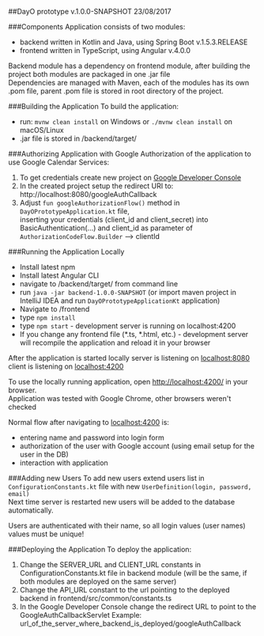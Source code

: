 ##DayO prototype v.1.0.0-SNAPSHOT 23/08/2017

###Components
Application consists of two modules:  
* backend written in Kotlin and Java, using Spring Boot v.1.5.3.RELEASE  
* frontend written in TypeScript, using Angular v.4.0.0  

Backend module has a dependency on frontend module, after building the project both modules are packaged in one .jar file  
Dependencies are managed with Maven, each of the modules has its own .pom file, parent .pom file is stored in root directory of the project.

###Building the Application
To build the application:    
* run: `mvnw clean install` on Windows or `./mvnw clean install` on macOS/Linux
* .jar file is stored in /backend/target/ 

###Authorizing Application with Google
Authorization of the application to use Google Calendar Services:
1. To get credentials create new project on [Google Developer Console](https://console.developers.google.com/flows/enableapi?apiid=calendar)
2. In the created project setup the redirect URI to: http://localhost:8080/googleAuthCallback
3. Adjust `fun googleAuthorizationFlow()` method in `DayOPrototypeApplication.kt` file,  
   inserting your credentials (client_id and client_secret) into BasicAuthentication(...)
   and client_id as parameter of `AuthorizationCodeFlow.Builder` --> clientId

###Running the Application Locally 
* Install latest npm
* Install latest Angular CLI
* navigate to /backend/target/ from command line  
* run `java -jar backend-1.0.0-SNAPSHOT` (or import maven project in IntelliJ IDEA and run `DayOPrototypeApplicationKt` application)
* Navigate to /frontend
* type `npm install`
* type `npm start` - development server is running on localhost:4200 
* If you change any frontend file (*.ts, *.html, etc.) - development server will recompile the application and reload it in your browser

After the application is started locally
    server is listening on [localhost:8080](http://localhost:8080)
    client is listening on [localhost:4200](http://localhost:4200)

To use the locally running application, open [http://localhost:4200/](http://localhost:4200/) in your browser.  
Application was tested with Google Chrome, other browsers weren't checked

Normal flow after navigating to [localhost:4200](http://localhost:4200/) is: 
* entering name and password into login form
* authorization of the user with Google account (using email setup for the user in the DB)
* interaction with application

###Adding new Users
To add new users extend users list in `ConfigurationConstants.kt` file with new `UserDefinition(login, password, email)`  
Next time server is restarted new users will be added to the database automatically.  

Users are authenticated with their name, so all login values (user names) values must be unique!

###Deploying the Application
To deploy the application:
1. Change the SERVER_URL and CLIENT_URL constants in ConfigurationConstants.kt file in backend module
   (will be the same, if both modules are deployed on the same server)
2. Change the API_URL constant to the url pointing to the deployed backend in frontend/src/common/constants.ts
3. In the Google Developer Console change the redirect URL to point to the GoogleAuthCallbackServlet
    Example: url_of_the_server_where_backend_is_deployed/googleAuthCallback